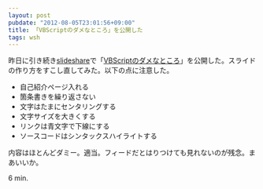 ```yaml
---
layout: post
pubdate: "2012-08-05T23:01:56+09:00"
title: 「VBScriptのダメなところ」を公開した
tags: wsh
---
```

昨日に引き続き[slideshare](http://www.slideshare.net)で「[VBScriptのダメなところ](http://www.slideshare.net/bouzuya/vbscript-13877015)」を公開した。スライドの作り方をすこし直してみた。以下の点に注意した。

- 自己紹介ページ入れる
- 箇条書きを繰り返さない
- 文字はたまにセンタリングする
- 文字サイズを大きくする
- リンクは青文字で下線にする
- ソースコードはシンタックスハイライトする

内容はほとんどダミー。適当。フィードだとはりつけても見れないのが残念。まあいいか。

<script type="text/javascript">
//<![CDATA[
document.write('<iframe src="http://www.slideshare.net/slideshow/embed_code/13877015" width="597" height="486" frameborder="0" marginwidth="0" marginheight="0" scrolling="no" style="border:1px solid #CCC;border-width:1px 1px 0;margin-bottom:5px" allowfullscreen> </iframe> <div style="margin-bottom:5px"> <strong> <a href="http://www.slideshare.net/bouzuya/vbscript-13877015" title="VBScriptのダメなところ～その１～" target="_blank">VBScriptのダメなところ～その１～</a> </strong> from <strong><a href="http://www.slideshare.net/bouzuya" target="_blank">bouzuya</a></strong> </div>');
//]]>
</script>

6 min.
